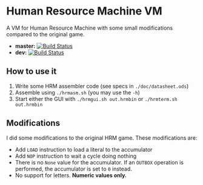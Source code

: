 
# Human Resource Machine VM
A VM for Human Resource Machine with some small modifications compared to
the original game.

- **master:** [![Build Status](https://travis-ci.org/Turysaz/hrmvm.svg?branch=master)](https://travis-ci.org/Turysaz/hrmvm)  
- **dev:** [![Build Status](https://travis-ci.org/Turysaz/hrmvm.svg?branch=dev)](https://travis-ci.org/Turysaz/hrmvm)  

## How to use it
1. Write some HRM assembler code (see specs in `./doc/datasheet.ods`)
2. Assemble using `./hrmasm.sh` (you may use the `-h`)
3. Start either the GUI with `./hrmgui.sh out.hrmbin` or `./hrmterm.sh out.hrmbin`

## Modifications
I did some modifications to the original HRM game. These modifications are:

* Add `LOAD` instruction to load a literal to the accumulator
* Add `NOP` instruction to wait a cycle doing nothing
* There is no `None` value for the accumulator. If an `OUTBOX` operation is
  performed, the accumulator is set to `0` instead.
* No support for letters. **Numeric values only.**
